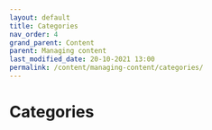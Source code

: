 ```yaml
---
layout: default
title: Categories
nav_order: 4
grand_parent: Content
parent: Managing content
last_modified_date: 20-10-2021 13:00
permalink: /content/managing-content/categories/
---
```


# Categories
